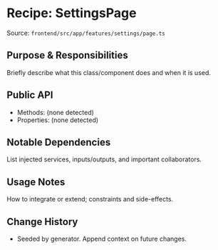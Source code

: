 # Recipe: SettingsPage

Source: `frontend/src/app/features/settings/page.ts`

## Purpose & Responsibilities
Briefly describe what this class/component does and when it is used.

## Public API
- Methods: (none detected)
- Properties: (none detected)

## Notable Dependencies
List injected services, inputs/outputs, and important collaborators.

## Usage Notes
How to integrate or extend; constraints and side-effects.

## Change History
- Seeded by generator. Append context on future changes.

